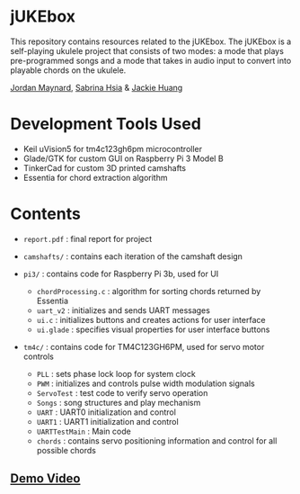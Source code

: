 # jUKEbox

This repository contains resources related to the jUKEbox. The jUKEbox is a self-playing ukulele project that consists of two modes: a mode that plays pre-programmed songs and a mode that takes in audio input to convert into playable chords on the ukulele.

[Jordan Maynard](https://github.com/j0rban), [Sabrina Hsia](https://github.com/sabrinaahsiaa) & [Jackie Huang](http://www.jackiehuanghasnogithubaccount.com) </br>

# Development Tools Used

* Keil uVision5 for tm4c123gh6pm microcontroller
* Glade/GTK for custom GUI on Raspberry Pi 3 Model B
* TinkerCad for custom 3D printed camshafts
* Essentia for chord extraction algorithm


# Contents

* `report.pdf` : final report for project

* `camshafts/` : contains each iteration of the camshaft design

* `pi3/` : contains code for Raspberry Pi 3b, used for UI
  * `chordProcessing.c` : algorithm for sorting chords returned by Essentia
  * `uart_v2` : initializes and sends UART messages
  * `ui.c` : initializes buttons and creates actions for user interface
  * `ui.glade` : specifies visual properties for user interface buttons

* `tm4c/` : contains code for TM4C123GH6PM, used for servo motor controls
  * `PLL` : sets phase lock loop for system clock
  * `PWM` : initializes and controls pulse width modulation signals
  * `ServoTest` : test code to verify servo operation
  * `Songs` : song structures and play mechanism
  * `UART` : UART0 initialization and control
  * `UART1` : UART1 initialization and control
  * `UARTTestMain` : Main code
  * `chords` : contains servo positioning information and control for all possible chords


## [Demo Video](https://www.youtube.com/watch?v=Rjar8DbBoU8)
